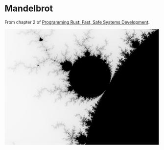 # Mandelbrot

From chapter 2 of [Programming Rust: Fast, Safe Systems Development](https://www.goodreads.com/book/show/25550614-programming-rust).

![Sample](./sample.png)

